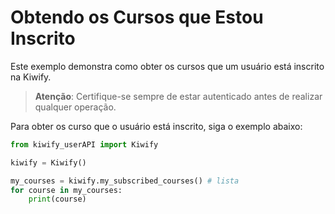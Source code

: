 # Obtendo os Cursos que Estou Inscrito

Este exemplo demonstra como obter os cursos que um usuário está inscrito na Kiwify.

> **Atenção**: Certifique-se sempre de estar autenticado antes de realizar qualquer operação.

Para obter os curso que o usuário está inscrito, siga o exemplo abaixo:

```python
from kiwify_userAPI import Kiwify

kiwify = Kiwify()

my_courses = kiwify.my_subscribed_courses() # lista
for course in my_courses:
    print(course)
```
